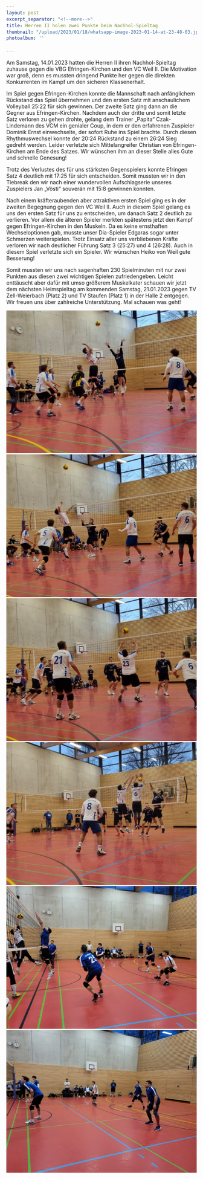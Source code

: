 ```yaml
---
layout: post
excerpt_separator: "<!--more-->"
title: Herren II holen zwei Punkte beim Nachhol-Spieltag
thumbnail: "/upload/2023/01/18/whatsapp-image-2023-01-14-at-23-48-03.jpg"
photoalbum: ''

---
```

Am Samstag, 14.01.2023 hatten die Herren II ihren Nachhol-Spieltag zuhause gegen die VBG Efringen-Kirchen und den VC Weil II. Die Motivation war groß, denn es mussten dringend Punkte her gegen die direkten Konkurrenten im Kampf um den sicheren Klassenerhalt.

Im Spiel gegen Efringen-Kirchen konnte die Mannschaft nach anfänglichem Rückstand das Spiel übernehmen und den ersten Satz mit anschaulichem Volleyball 25:22 für sich gewinnen. Der zweite Satz ging dann an die Gegner aus Efringen-Kirchen. Nachdem auch der dritte und somit letzte Satz verloren zu gehen drohte, gelang dem Trainer „Papita“ Czak-Lindemann des VCM ein genialer Coup, in dem er den erfahrenen Zuspieler Dominik Ernst einwechselte, der sofort Ruhe ins Spiel brachte. Durch diesen Rhythmuswechsel konnte der 20:24 Rückstand zu einem 26:24 Sieg gedreht werden. Leider verletzte sich Mittelangreifer Christian von Efringen- Kirchen am Ende des Satzes. Wir wünschen ihm an dieser Stelle alles Gute und schnelle Genesung!

Trotz des Verlustes des für uns stärksten Gegenspielers konnte Efringen Satz 4 deutlich mit 17:25 für sich entscheiden. Somit mussten wir in den Tiebreak den wir nach einer wundervollen Aufschlagserie unseres Zuspielers Jan „Vösti“ souverän mit 15:8 gewinnen konnten.

Nach einem kräfteraubenden aber attraktiven ersten Spiel ging es in der zweiten Begegnung gegen den VC Weil II. Auch in diesem Spiel gelang es uns den ersten Satz für uns zu entscheiden, um danach Satz 2 deutlich zu verlieren. Vor allem die älteren Spieler merkten spätestens jetzt den Kampf gegen Efringen-Kirchen in den Muskeln. Da es keine ernsthaften Wechseloptionen gab, musste unser Dia-Spieler Edgaras sogar unter Schmerzen weiterspielen. Trotz Einsatz aller uns verbliebenen Kräfte verloren wir nach deutlicher Führung Satz 3 (25:27) und 4 (26:28). Auch in diesem Spiel verletzte sich ein Spieler. Wir wünschen Heiko von Weil gute Besserung!

Somit mussten wir uns nach sagenhaften 230 Spielminuten mit nur zwei Punkten aus diesen zwei wichtigen Spielen zufriedengeben. Leicht enttäuscht aber dafür mit umso größerem Muskelkater schauen wir jetzt dem nächsten Heimspieltag am kommenden Samstag, 21.01.2023 gegen TV Zell-Weierbach (Platz 2) und TV Staufen (Platz 1) in der Halle 2 entgegen. Wir freuen uns über zahlreiche Unterstützung. Mal schauen was geht!

![](/upload/2023/01/18/whatsapp-image-2023-01-14-at-23-48-07.jpg)![](/upload/2023/01/18/whatsapp-image-2023-01-14-at-23-48-09.jpg)![](/upload/2023/01/18/whatsapp-image-2023-01-14-at-23-48-11.jpg)![](/upload/2023/01/18/whatsapp-image-2023-01-14-at-23-48-17.jpg)![](/upload/2023/01/18/whatsapp-image-2023-01-15-at-10-00-21.jpg)![](/upload/2023/01/18/whatsapp-image-2023-01-15-at-10-00-22.jpg)
